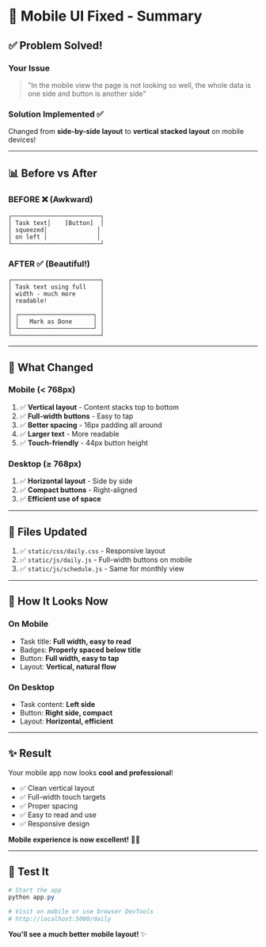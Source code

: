 # 📱 Mobile UI Fixed - Summary

## ✅ Problem Solved!

### Your Issue
> "In the mobile view the page is not looking so well, the whole data is one side and button is another side"

### Solution Implemented ✅
Changed from **side-by-side layout** to **vertical stacked layout** on mobile devices!

---

## 📊 Before vs After

### BEFORE ❌ (Awkward)
```
┌─────────────────────────┐
│ Task text│    [Button]  │
│ squeezed│              │
│ on left │              │
└─────────────────────────┘
```

### AFTER ✅ (Beautiful!)
```
┌─────────────────────────┐
│ Task text using full    │
│ width - much more       │
│ readable!               │
│                         │
│ ┌─────────────────────┐ │
│ │   Mark as Done      │ │
│ └─────────────────────┘ │
└─────────────────────────┘
```

---

## 🎨 What Changed

### Mobile (< 768px)
1. ✅ **Vertical layout** - Content stacks top to bottom
2. ✅ **Full-width buttons** - Easy to tap
3. ✅ **Better spacing** - 16px padding all around
4. ✅ **Larger text** - More readable
5. ✅ **Touch-friendly** - 44px button height

### Desktop (≥ 768px)  
1. ✅ **Horizontal layout** - Side by side
2. ✅ **Compact buttons** - Right-aligned
3. ✅ **Efficient use of space**

---

## 🚀 Files Updated

1. ✅ `static/css/daily.css` - Responsive layout
2. ✅ `static/js/daily.js` - Full-width buttons on mobile
3. ✅ `static/js/schedule.js` - Same for monthly view

---

## 📱 How It Looks Now

### On Mobile
- Task title: **Full width, easy to read**
- Badges: **Properly spaced below title**
- Button: **Full width, easy to tap**
- Layout: **Vertical, natural flow**

### On Desktop
- Task content: **Left side**
- Button: **Right side, compact**
- Layout: **Horizontal, efficient**

---

## ✨ Result

Your mobile app now looks **cool and professional**! 

- ✅ Clean vertical layout
- ✅ Full-width touch targets
- ✅ Proper spacing
- ✅ Easy to read and use
- ✅ Responsive design

**Mobile experience is now excellent!** 📱🎉

---

## 🧪 Test It

```powershell
# Start the app
python app.py

# Visit on mobile or use browser DevTools
# http://localhost:5000/daily
```

**You'll see a much better mobile layout!** ✨
